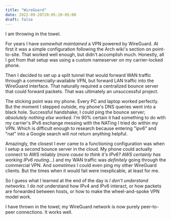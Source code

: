 ```yaml
---
title: "WireGuard"
date: 2022-09-28T20:05:20-05:00
draft: false
---
```


I am throwing in the towel.

For years I have *somewhat maintained* a VPN powered by WireGuard.
At first it was a simple configuration following the Arch wiki's section
on point-to-site.
That worked well enough, but didn't accomplish much.
Honestly, all I got from that setup was using a custom nameserver on
my carrier-locked phone.

Then I decided to set up a split tunnel that would forward WAN traffic
through a commercially-available VPN,
but forward LAN traffic into the WireGuard interface.
That naturally required a centralized bounce server that could forward packets.
That was ultimately an unsuccessful project.

The sticking point was my phone.
Every PC and laptop worked perfectly.
But the moment I stepped outside, my phone's DNS queries went into a black
hole.
Successful handshake;
I could ping the bounce server;
*absolutely nothing else worked*.
I'm 90% certain it had something to do with my carrier's IPv6 exchange messing
with the NATing I tried do within my VPN.
Which is difficult enough to research because entering "ipv6" and "nat" into
a Google search will *not* return anything helpful.

Amazingly, the closest I ever came to a functioning configuration was when I
setup a *second* bounce server in the cloud.
My phone could actually connect to AWS reliably
(*more cause to think it's IPv6? AWS certainly has working IPv6 routing...*)
and my WAN traffic was *definitely* going through the commercial VPN.
And *sometimes* I could even ping my other WireGuard clients.
But the times when it would fail were inexplicable, at least for me.

So I guess what I learned at the end of the day is *I don't understand
networks*.
I do *not* understand how IPv4 and IPv6 interact, or
how packets are forwarded between hosts, or
how to make the wheel-and-spoke VPN model work.

I have thrown in the towel;
my WireGuard network is now purely peer-to-peer connections.
It works well.

